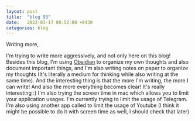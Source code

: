 ```yaml
---
layout: post
title:  "blog 93"
date:   2022-03-17 00:52:00 +0430
categories: blog
---
```


Writing more,

I'm trying to write more aggressively, and not only here on this blog!
Besides this blog, I'm using [Obsidian](https://obsidian.md) to organize my own thoughts and also document important things, and I'm also writing notes on paper to organize my thoughts (It's literally a medium for thinking while also writing at the same time). And the interesting thing is that the more I'm writing, the more I can write! And also the more everything becomes clear! It's really interesting :)
I'm also trying the screen time in mac which allows you to limit your application usages. I'm currently trying to limit the usage of Telegram. I'm also using another app called to limit the usage of Youtube (I think it might be possible to do it with screen time as well, I should check that later)
